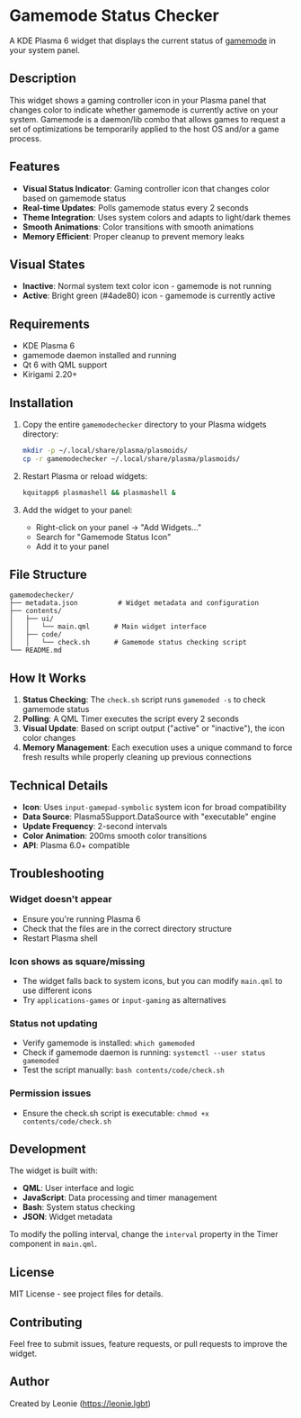 # Gamemode Status Checker

A KDE Plasma 6 widget that displays the current status of [gamemode](https://github.com/FeralInteractive/gamemode) in your system panel.

## Description

This widget shows a gaming controller icon in your Plasma panel that changes color to indicate whether gamemode is currently active on your system. Gamemode is a daemon/lib combo that allows games to request a set of optimizations be temporarily applied to the host OS and/or a game process.

## Features

- **Visual Status Indicator**: Gaming controller icon that changes color based on gamemode status
- **Real-time Updates**: Polls gamemode status every 2 seconds
- **Theme Integration**: Uses system colors and adapts to light/dark themes
- **Smooth Animations**: Color transitions with smooth animations
- **Memory Efficient**: Proper cleanup to prevent memory leaks

## Visual States

- **Inactive**: Normal system text color icon - gamemode is not running
- **Active**: Bright green (#4ade80) icon - gamemode is currently active

## Requirements

- KDE Plasma 6
- gamemode daemon installed and running
- Qt 6 with QML support
- Kirigami 2.20+

## Installation

1. Copy the entire `gamemodechecker` directory to your Plasma widgets directory:
   ```bash
   mkdir -p ~/.local/share/plasma/plasmoids/
   cp -r gamemodechecker ~/.local/share/plasma/plasmoids/
   ```

2. Restart Plasma or reload widgets:
   ```bash
   kquitapp6 plasmashell && plasmashell &
   ```

3. Add the widget to your panel:
   - Right-click on your panel → "Add Widgets..."
   - Search for "Gamemode Status Icon"
   - Add it to your panel

## File Structure

```
gamemodechecker/
├── metadata.json          # Widget metadata and configuration
├── contents/
│   ├── ui/
│   │   └── main.qml      # Main widget interface
│   ├── code/
│   │   └── check.sh      # Gamemode status checking script
└── README.md
```

## How It Works

1. **Status Checking**: The `check.sh` script runs `gamemoded -s` to check gamemode status
2. **Polling**: A QML Timer executes the script every 2 seconds
3. **Visual Update**: Based on script output ("active" or "inactive"), the icon color changes
4. **Memory Management**: Each execution uses a unique command to force fresh results while properly cleaning up previous connections

## Technical Details

- **Icon**: Uses `input-gamepad-symbolic` system icon for broad compatibility
- **Data Source**: Plasma5Support.DataSource with "executable" engine
- **Update Frequency**: 2-second intervals
- **Color Animation**: 200ms smooth color transitions
- **API**: Plasma 6.0+ compatible

## Troubleshooting

### Widget doesn't appear
- Ensure you're running Plasma 6
- Check that the files are in the correct directory structure
- Restart Plasma shell

### Icon shows as square/missing
- The widget falls back to system icons, but you can modify `main.qml` to use different icons
- Try `applications-games` or `input-gaming` as alternatives

### Status not updating
- Verify gamemode is installed: `which gamemoded`
- Check if gamemode daemon is running: `systemctl --user status gamemoded`
- Test the script manually: `bash contents/code/check.sh`

### Permission issues
- Ensure the check.sh script is executable: `chmod +x contents/code/check.sh`

## Development

The widget is built with:
- **QML**: User interface and logic
- **JavaScript**: Data processing and timer management
- **Bash**: System status checking
- **JSON**: Widget metadata

To modify the polling interval, change the `interval` property in the Timer component in `main.qml`.

## License

MIT License - see project files for details.

## Contributing

Feel free to submit issues, feature requests, or pull requests to improve the widget.

## Author

Created by Leonie (https://leonie.lgbt)
